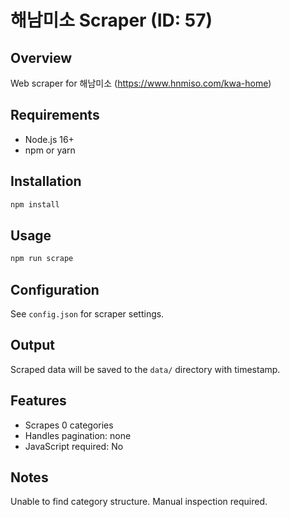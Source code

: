 # 해남미소 Scraper (ID: 57)

## Overview
Web scraper for 해남미소 (https://www.hnmiso.com/kwa-home)

## Requirements
- Node.js 16+
- npm or yarn

## Installation
```bash
npm install
```

## Usage
```bash
npm run scrape
```

## Configuration
See `config.json` for scraper settings.

## Output
Scraped data will be saved to the `data/` directory with timestamp.

## Features
- Scrapes 0 categories
- Handles pagination: none
- JavaScript required: No

## Notes
Unable to find category structure. Manual inspection required.
